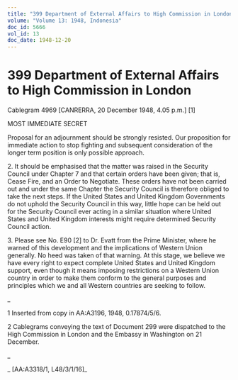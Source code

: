 ```yaml
---
title: "399 Department of External Affairs to High Commission in London"
volume: "Volume 13: 1948, Indonesia"
doc_id: 5666
vol_id: 13
doc_date: 1948-12-20
---
```


# 399 Department of External Affairs to High Commission in London

Cablegram 4969 [CANRERRA, 20 December 1948, 4.05 p.m.] [1]

MOST IMMEDIATE SECRET

Proposal for an adjournment should be strongly resisted. Our proposition for immediate action to stop fighting and subsequent consideration of the longer term position is only possible approach.

2\. It should be emphasised that the matter was raised in the Security Council under Chapter 7 and that certain orders have been given; that is, Cease Fire, and an Order to Negotiate. These orders have not been carried out and under the same Chapter the Security Council is therefore obliged to take the next steps. If the United States and United Kingdom Governments do not uphold the Security Council in this way, little hope can be held out for the Security Council ever acting in a similar situation where United States and United Kingdom interests might require determined Security Council action.

3\. Please see No. E90 [2] to Dr. Evatt from the Prime Minister, where he warned of this development and the implications of Western Union generally. No heed was taken of that warning. At this stage, we believe we have every right to expect complete United States and United Kingdom support, even though it means imposing restrictions on a Western Union country in order to make them conform to the general purposes and principles which we and all Western countries are seeking to follow.

_

1 Inserted from copy in AA:A3196, 1948, 0.17874/5/6.

2 Cablegrams conveying the text of Document 299 were dispatched to the High Commission in London and the Embassy in Washington on 21 December.

_

_ [AA:A3318/1, L48/3/1/16]_
